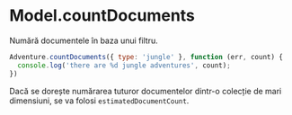 # Model.countDocuments

Numără documentele în baza unui filtru.

```javascript
Adventure.countDocuments({ type: 'jungle' }, function (err, count) {
  console.log('there are %d jungle adventures', count);
})
```

Dacă se dorește numărarea tuturor documentelor dintr-o colecție de mari dimensiuni, se va folosi `estimatedDocumentCount`.